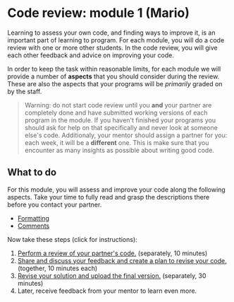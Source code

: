 # Code review: module 1 (Mario)

Learning to assess your own code, and finding ways to improve it, is an important part of learning to program. For each module, you will do a code review with one or more other students. In the code review, you will give each other feedback and advice on improving your code.

In order to keep the task within reasonable limits, for each module we will provide a number of **aspects** that you should consider during the review. These are also the aspects that your programs will be *primarily* graded on by the staff.

> Warning: do not start code review until you **and** your partner are completely done and have submitted working versions of each program in the module. If you haven't finished your programs you should ask for help on that specifically and never look at someone else's code.
> Additionaly, your mentor should assign a partner for you: each week, it will be a **different** one. This is make sure that you encounter as many insights as possible about writing good code.

## What to do

For this module, you will assess and improve your code along the following aspects. Take your time to fully read and grasp the descriptions there before you contact your partner.

- [Formatting](/quality/aspects/formatting)
- [Comments](/quality/aspects/comments)

Now take these steps (click for instructions):

1.  [Perform a review of your partner's code.](/modules/m1/review) (separately, 10 minutes)
2.  [Share and discuss your feedback and create a plan to revise your code.](/modules/m1/todo) (together, 10 minutes each)
3.  [Revise your solution and upload the final version.](/modules/m1/review) (separately, 30 minutes)
4.  Later, receive feedback from your mentor to learn even more.
